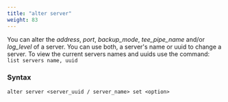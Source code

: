 ```yaml
---
title: "alter server"
weight: 83
---
```


You can alter the *address*, *port*, *backup_mode*, *tee_pipe_name* and/or *log_level* of a server. You can use
both, a server's name or uuid to change a server. To view the current servers
names and uuids use the command: `list servers name, uuid`

### Syntax

    alter server <server_uuid / server_name> set <option>
